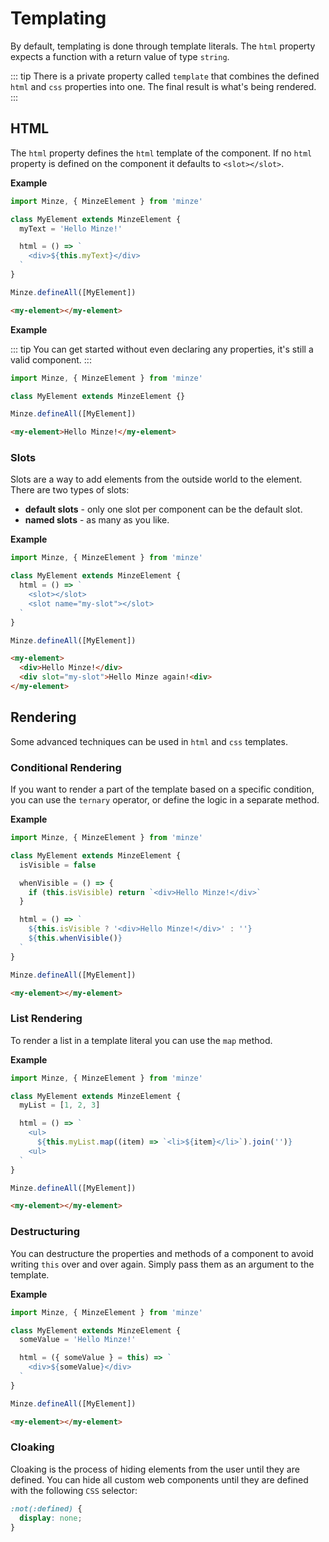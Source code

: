 # Templating

By default, templating is done through template literals. The `html` property expects a function with a return value of type `string`.

::: tip
There is a private property called `template` that combines the defined `html` and `css` properties into one. The final result is what's being rendered.
:::

## HTML

The `html` property defines the `html` template of the component. If no `html` property is defined on the component it defaults to `<slot></slot>`.

**Example**

```js
import Minze, { MinzeElement } from 'minze'

class MyElement extends MinzeElement {
  myText = 'Hello Minze!'

  html = () => `
    <div>${this.myText}</div>
  `
}

Minze.defineAll([MyElement])
```

```html
<my-element></my-element>
```

**Example**

::: tip
You can get started without even declaring any properties, it's still a valid component.
:::

```js
import Minze, { MinzeElement } from 'minze'

class MyElement extends MinzeElement {}

Minze.defineAll([MyElement])
```

```html
<my-element>Hello Minze!</my-element>
```

### Slots

Slots are a way to add elements from the outside world to the element. There are two types of slots:

- **default slots** - only one slot per component can be the default slot.
- **named slots** - as many as you like.

**Example**

```js
import Minze, { MinzeElement } from 'minze'

class MyElement extends MinzeElement {
  html = () => `
    <slot></slot>
    <slot name="my-slot"></slot>
  `
}

Minze.defineAll([MyElement])
```

```html
<my-element>
  <div>Hello Minze!</div>
  <div slot="my-slot">Hello Minze again!<div>
</my-element>
```

## Rendering

Some advanced techniques can be used in `html` and `css` templates.

### Conditional Rendering

If you want to render a part of the template based on a specific condition, you can use the `ternary` operator, or define the logic in a separate method.

**Example**

```js
import Minze, { MinzeElement } from 'minze'

class MyElement extends MinzeElement {
  isVisible = false

  whenVisible = () => {
    if (this.isVisible) return `<div>Hello Minze!</div>`
  }

  html = () => `
    ${this.isVisible ? '<div>Hello Minze!</div>' : ''}
    ${this.whenVisible()}
  `
}

Minze.defineAll([MyElement])
```

```html
<my-element></my-element>
```

### List Rendering

To render a list in a template literal you can use the `map` method.

**Example**

```js
import Minze, { MinzeElement } from 'minze'

class MyElement extends MinzeElement {
  myList = [1, 2, 3]

  html = () => `
    <ul>
      ${this.myList.map((item) => `<li>${item}</li>`).join('')}
    <ul>
  `
}

Minze.defineAll([MyElement])
```

```html
<my-element></my-element>
```

### Destructuring

You can destructure the properties and methods of a component to avoid writing `this` over and over again. Simply pass them as an argument to the template.

**Example**

```js
import Minze, { MinzeElement } from 'minze'

class MyElement extends MinzeElement {
  someValue = 'Hello Minze!'

  html = ({ someValue } = this) => `
    <div>${someValue}</div>
  `
}

Minze.defineAll([MyElement])
```

```html
<my-element></my-element>
```

### Cloaking

Cloaking is the process of hiding elements from the user until they are defined.
You can hide all custom web components until they are defined with the following `CSS` selector:

```css
:not(:defined) {
  display: none;
}
```

